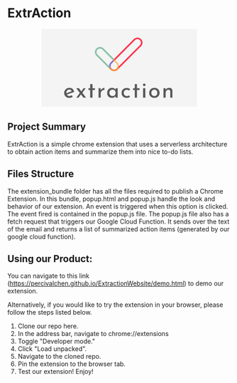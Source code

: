 # ExtrAction

<p align="center">
  <img src="https://github.com/percivalchen/Extraction/blob/master/img/Rainbow_Logo_v1.png" width="350" title="preview">
</p>

## Project Summary

ExtrAction is a simple chrome extension that uses a serverless architecture to obtain action items and summarize them into nice to-do lists. 

## Files Structure

The extension_bundle folder has all the files required to publish a Chrome Extension. In this bundle, popup.html and popup.js handle the look and behavior of our extension. An event is triggered when this option is clicked. The event fired is contained in the popup.js file. The popup.js file also has a fetch request that triggers our Google Cloud Function. It sends over the text of the email and returns a list of summarized action items (generated by our google cloud function).

## Using our Product:
You can navigate to this link (https://percivalchen.github.io/ExtractionWebsite/demo.html) to demo our extension.

Alternatively, if you would like to try the extension in your browser, please follow the steps listed below.

1. Clone our repo here.
2. In the address bar, navigate to chrome://extensions
3. Toggle "Developer mode."
4. Click "Load unpacked".
5. Navigate to the cloned repo.
6. Pin the extension to the browser tab.
7. Test our extension! Enjoy!

